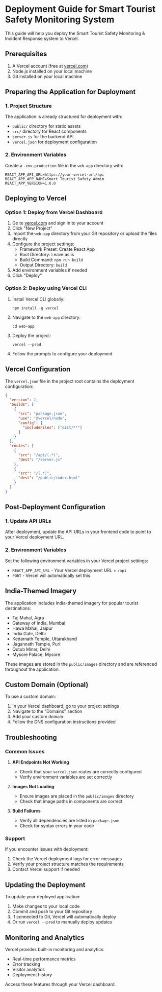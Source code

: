 # Deployment Guide for Smart Tourist Safety Monitoring System

This guide will help you deploy the Smart Tourist Safety Monitoring & Incident Response system to Vercel.

## Prerequisites

1. A Vercel account (free at [vercel.com](https://vercel.com))
2. Node.js installed on your local machine
3. Git installed on your local machine

## Preparing the Application for Deployment

### 1. Project Structure
The application is already structured for deployment with:
- `public/` directory for static assets
- `src/` directory for React components
- `server.js` for the backend API
- `vercel.json` for deployment configuration

### 2. Environment Variables
Create a `.env.production` file in the `web-app` directory with:
```
REACT_APP_API_URL=https://your-vercel-url/api
REACT_APP_APP_NAME=Smart Tourist Safety Admin
REACT_APP_VERSION=1.0.0
```

## Deploying to Vercel

### Option 1: Deploy from Vercel Dashboard

1. Go to [vercel.com](https://vercel.com) and sign in to your account
2. Click "New Project"
3. Import the `web-app` directory from your Git repository or upload the files directly
4. Configure the project settings:
   - Framework Preset: Create React App
   - Root Directory: Leave as is
   - Build Command: `npm run build`
   - Output Directory: `build`
5. Add environment variables if needed
6. Click "Deploy"

### Option 2: Deploy using Vercel CLI

1. Install Vercel CLI globally:
   ```
   npm install -g vercel
   ```

2. Navigate to the `web-app` directory:
   ```
   cd web-app
   ```

3. Deploy the project:
   ```
   vercel --prod
   ```

4. Follow the prompts to configure your deployment

## Vercel Configuration

The `vercel.json` file in the project root contains the deployment configuration:

```json
{
  "version": 2,
  "builds": [
    {
      "src": "package.json",
      "use": "@vercel/node",
      "config": {
        "includeFiles": ["dist/**"]
      }
    }
  ],
  "routes": [
    {
      "src": "/api/(.*)",
      "dest": "/server.js"
    },
    {
      "src": "/(.*)",
      "dest": "/public/index.html"
    }
  ]
}
```

## Post-Deployment Configuration

### 1. Update API URLs
After deployment, update the API URLs in your frontend code to point to your Vercel deployment URL.

### 2. Environment Variables
Set the following environment variables in your Vercel project settings:
- `REACT_APP_API_URL` - Your Vercel deployment URL + `/api`
- `PORT` - Vercel will automatically set this

## India-Themed Imagery

The application includes India-themed imagery for popular tourist destinations:
- Taj Mahal, Agra
- Gateway of India, Mumbai
- Hawa Mahal, Jaipur
- India Gate, Delhi
- Kedarnath Temple, Uttarakhand
- Jagannath Temple, Puri
- Qutub Minar, Delhi
- Mysore Palace, Mysore

These images are stored in the `public/images` directory and are referenced throughout the application.

## Custom Domain (Optional)

To use a custom domain:

1. In your Vercel dashboard, go to your project settings
2. Navigate to the "Domains" section
3. Add your custom domain
4. Follow the DNS configuration instructions provided

## Troubleshooting

### Common Issues

1. **API Endpoints Not Working**
   - Check that your `vercel.json` routes are correctly configured
   - Verify environment variables are set correctly

2. **Images Not Loading**
   - Ensure images are placed in the `public/images` directory
   - Check that image paths in components are correct

3. **Build Failures**
   - Verify all dependencies are listed in `package.json`
   - Check for syntax errors in your code

### Support

If you encounter issues with deployment:
1. Check the Vercel deployment logs for error messages
2. Verify your project structure matches the requirements
3. Contact Vercel support if needed

## Updating the Deployment

To update your deployed application:

1. Make changes to your local code
2. Commit and push to your Git repository
3. If connected to Git, Vercel will automatically deploy
4. Or run `vercel --prod` to manually deploy updates

## Monitoring and Analytics

Vercel provides built-in monitoring and analytics:
- Real-time performance metrics
- Error tracking
- Visitor analytics
- Deployment history

Access these features through your Vercel dashboard.
